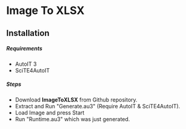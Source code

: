 # Image To XLSX #
## Installation ##
##### Requirements #####
- AutoIT 3
- SciTE4AutoIT
##### Steps #####
- Download __ImageToXLSX__  from Github repository.
- Extract and Run "Generate.au3" (Require AutoIT & SciTE4AutoIT).
- Load Image and press Start
- Run "Runtime.au3" which was just generated.
